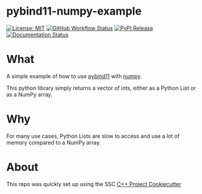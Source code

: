 # pybind11-numpy-example

[![License: MIT](https://img.shields.io/badge/License-MIT-yellow.svg)](https://opensource.org/licenses/MIT)
[![GitHub Workflow Status](https://img.shields.io/github/workflow/status/lkeegan/pybind11-numpy-example/CI)](https://github.com/lkeegan/pybind11-numpy-example/actions?query=workflow%3ACI)
[![PyPI Release](https://img.shields.io/pypi/v/pybind11numpyexample.svg)](https://pypi.org/project/pybind11numpyexample)
[![Documentation Status](https://readthedocs.org/projects/pybind11-numpy-example/badge/)](https://pybind11-numpy-example.readthedocs.io/)

# What

A simple example of how to use [pybind11](https://github.com/pybind/pybind11) with [numpy](https://numpy.org/).

This python library simply returns a vector of ints, either as a Python List or as a NumPy array.

# Why

For many use cases, Python Lists are slow to access and use a lot of memory compared to a NumPy array.

# About

This repo was quickly set up using the SSC [C++ Project Cookiecutter](https://github.com/ssciwr/cookiecutter-cpp-project)